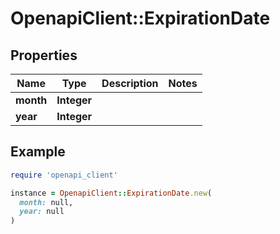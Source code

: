 # OpenapiClient::ExpirationDate

## Properties

| Name | Type | Description | Notes |
| ---- | ---- | ----------- | ----- |
| **month** | **Integer** |  |  |
| **year** | **Integer** |  |  |

## Example

```ruby
require 'openapi_client'

instance = OpenapiClient::ExpirationDate.new(
  month: null,
  year: null
)
```

